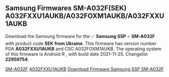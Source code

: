 <h2>Samsung Firmwares SM-A032F(SEK) A032FXXU1AUKB/A032FOXM1AUKB/A032FXXU1AUKB</h2>
Download the Samsung firmware for the ✅ <strong>Samsung SSP </strong> ⭐ <strong>SM-A032F</strong> with product code <strong>SEK</strong> <strong> from Ukraine</strong>. This firmware has version number PDA <strong>A032FXXU1AUKB</strong> and CSC A032FOXM1AUKB. The operating system of this firmware is Android R , with build date 2021-11-25. Changelist <strong>22959754</strong>.


[SM-A032F](https://samfirm.shop/samsung/model/SM-A032F)
[A032FXXU1AUKB](https://samfirm.shop/samsung/pda/A032FXXU1AUKB)
[Download Firmware Samsung SSP SM-A032F](https://samfirm.shop/samsung/firmware/478060)
